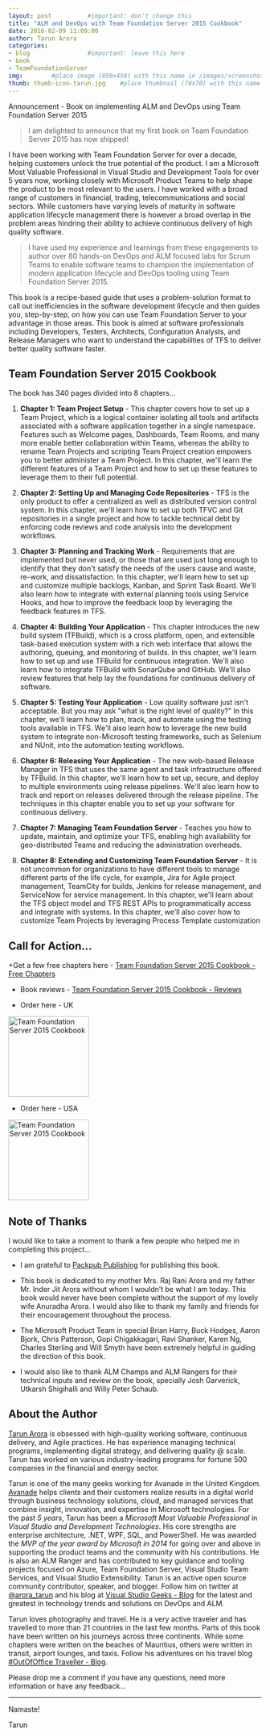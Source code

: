 ```yaml
---
layout: post          #important: don't change this
title: "ALM and DevOps with Team Foundation Server 2015 Cookbook"
date: 2016-02-09 11:09:00 
author: Tarun Arora
categories:
- blog                #important: leave this here
- book
- TeamFoundationServer
img:        #place image (850x450) with this name in /images/screenshots
thumb: thumb-icon-tarun.jpg    #place thumbnail (70x70) with this name in /images/screenshotsthumbs/
---
```

Announcement - Book on implementing ALM and DevOps using Team Foundation Server 2015  
<!--more-->

> I am delighted to announce that my first book on Team Foundation Server 2015 has now shipped! 

I have been working with Team Foundation Server for over a decade, helping customers unlock the true potential of the product. I am a Microsoft Most Valuable Professional in Visual Studio and Development Tools for over 5 years now, working closely with Microsoft Product Teams to help shape the product to be most relevant to the users. I have worked with a broad range of customers in financial, trading, telecommunications and social sectors. While customers have varying levels of maturity in software application lifecycle management there is however a broad overlap in the problem areas hindring their ability to achieve continuous delivery of high quality software. 

> I have used my experience and learnings from these engagements to author over 80 hands-on DevOps and ALM focused labs for Scrum Teams to enable software teams to champion the implementation of modern application lifecycle and DevOps tooling using Team Foundation Server 2015. 

This book is a recipe-based guide that uses a problem-solution format to call out inefficiencies in the software development lifecycle and then guides you, step-by-step, on how you can use Team Foundation Server to your advantage in those areas. This book is aimed at software professionals including Developers, Testers, Architects, Configuration Analysts, and Release Managers who want to understand the capabilities of TFS to deliver better quality software faster. 

## Team Foundation Server 2015 Cookbook 

The book has 340 pages divided into 8 chapters...


1. **Chapter 1: Team Project Setup** - This chapter covers how to set up a Team Project, which is a logical container isolating all tools and artifacts associated with a software application together in a single namespace. Features such as Welcome pages, Dashboards, Team Rooms, and many more enable better collaboration within Teams, whereas the ability to rename Team Projects and scripting Team Project creation empowers you to better administer a Team Project. In this chapter, we'll learn the different features of a Team Project and how to set up these features to leverage them to their full potential.

2. **Chapter 2: Setting Up and Managing Code Repositories** - TFS is the only product to offer a centralized as well as distributed version control system. In this chapter, we'll learn how to set up both TFVC and Git repositories in a single project and how to tackle technical debt by enforcing code reviews and code analysis into the development workflows. 

3. **Chapter 3: Planning and Tracking Work** - Requirements that are implemented but never used, or those that are used just long enough to identify that they don't satisfy the needs of the users cause and waste, re-work, and dissatisfaction. In this chapter, we'll learn how to set up and customize multiple backlogs, Kanban, and Sprint Task Board. We'll also learn how to integrate with external planning tools using Service Hooks, and how to improve the feedback loop by leveraging the feedback features in TFS.

4. **Chapter 4: Building Your Application** - This chapter introduces the new build system (TFBuild), which is a cross platform, open, and extensible task-based execution system with a rich web interface that allows the authoring, queuing, and monitoring of builds. In this chapter, we'll learn how
to set up and use TFBuild for continuous integration. We'll also learn how to integrate TFBuild with SonarQube and GitHub. We'll also review features that help lay the foundations for continuous delivery of software.

5. **Chapter 5: Testing Your Application** - Low quality software just isn't acceptable. But you may ask "what is the right level of quality?" In this chapter, we'll learn how to plan, track, and automate using the testing tools available in TFS. We'll also learn how to leverage the new
build system to integrate non-Microsoft testing frameworks, such as Selenium and NUnit, into the automation testing workflows.

6. **Chapter 6: Releasing Your Application** - The new web-based Release Manager in TFS that uses the same agent and task infrastructure offered by TFBuild. In this chapter, we'll learn how to set up, secure, and deploy to multiple environments using release pipelines. We'll also learn how to track and  report on releases delivered through the release pipeline. The techniques in this chapter enable you to set up your software for continuous delivery.

7. **Chapter 7: Managing Team Foundation Server** - Teaches you how to update, maintain, and optimize your TFS, enabling high availability for geo-distributed Teams and reducing the administration overheads.

8. **Chapter 8: Extending and Customizing Team Foundation Server** - It is not uncommon for organizations to have different tools to manage different parts of the life cycle, for example, Jira for Agile project management, TeamCity for builds, Jenkins for release management, and ServiceNow for service management. In this chapter, we'll learn about the TFS object model and TFS REST APIs to programmatically access and integrate with systems. In this chapter, we'll also cover how to customize Team Projects by leveraging Process Template customization 

## Call for Action...  

+Get a few free chapters here - [Team Foundation Server 2015 Cookbook - Free Chapters]( https://www.packtpub.com/networking-and-servers/microsoft-team-foundation-server-2015-cookbook "Team Foundation Server 2015 Cookbook Free Chapters")

+ Book reviews - [Team Foundation Server 2015 Cookbook - Reviews](http://www.amazon.co.uk/gp/product/1784391050/tararo-21 "Team Foundation Server 2015 Cookbook - Reviews")  

+ Order here - UK 
<a href="http://www.amazon.co.uk/Microsoft-Team-Foundation-Server-Cookbook/dp/1784391050/tararo-21">
<img src="http://ecx.images-amazon.com/images/I/51H4uFlvjAL._SX403_BO1,204,203,200_.jpg"
alt="Team Foundation Server 2015 Cookbook" height="160" width="160" border="0" /></a>

+ Order here - USA 
<a href="http://www.amazon.com/gp/product/B0148S9GUE/tararo-20">
<img src="http://ecx.images-amazon.com/images/I/51H4uFlvjAL._SX403_BO1,204,203,200_.jpg"
alt="Team Foundation Server 2015 Cookbook" height="160" width="160" border="0" /></a>


## Note of Thanks

I would like to take a moment to thank a few people who helped me in completing this project... 

+ I am grateful to [Packpub Publishing](https://www.packtpub.com/networking-and-servers/microsoft-team-foundation-server-2015-cookbook "PacktPub") for publishing this book.

+ This book is dedicated to my mother Mrs. Raj Rani Arora and my father Mr. Inder Jit Arora without whom I wouldn’t be what I am today. This book would never have been complete without the support of my lovely wife Anuradha Arora. I would also like to thank my family and friends for their encouragement throughout the process. 

+ The Microsoft Product Team in special Brian Harry, Buck Hodges, Aaron Bjork, Chris Patterson, Gopi Chigakkagari, Ravi Shanker, Karen Ng, Charles Sterling and Will Smyth have been extremely helpful in guiding the direction of this book.  

+ I would also like to thank ALM Champs and ALM Rangers for their technical inputs and review on the book, specially Josh Garverick, Utkarsh Shigihalli and Willy Peter Schaub. 

## About the Author

[Tarun Arora](https://www.linkedin.com/in/tarunaroraonline "Tarun Arora") is obsessed with high-quality working software, continuous delivery, and Agile practices. He has experience managing technical programs, implementing digital strategy, and delivering quality @ scale. Tarun has worked on various industry-leading programs for fortune 500 companies in the financial and energy sector. 


Tarun is one of the many geeks working for Avanade in the United Kingdom. [Avanade](http://www.avanade.com/en-gb/home "Avanade") helps clients and their customers realize results in a digital world through business technology solutions, cloud, and managed services that combine insight, innovation, and expertise in Microsoft technologies. For the past _5 years_, Tarun has been a _Microsoft Most Valuable Professional_ in _Visual Studio and Development Technologies_. His core strengths are enterprise architecture, .NET, WPF, SQL, and PowerShell. He was awarded the _MVP of the year award by Microsoft in 2014_ for going over and above in supporting the product teams and the community with his contributions. He is also an ALM Ranger and has contributed to key guidance and tooling projects focused on Azure, Team Foundation Server, Visual Studio Team Services, and Visual Studio Extensibility. Tarun is an active open source community contributor, speaker, and blogger. Follow him on twitter at [@arora_tarun](https://twitter.com/arora_tarun "@arora_tarun") and his blog at [Visual Studio Geeks - Blog](http://www.visualstudiogeeks.com "Visual Studio Geeks Blog") for the latest and greatest in technology trends and solutions on DevOps and ALM. 


Tarun loves photography and travel. He is a very active traveler and has travelled to more than 21 countries in the last few months. Parts of this book have been written on his journeys across three continents. While some chapters were written on the beaches of Mauritius, others were written in transit, airport lounges, and taxis. Follow his adventures on his travel blog [#OutOfOffice Traveller - Blog](https://outofofficetraveller.wordpress.com "OutOfOfficeTraveller Blog").


Please drop me a comment if you have any questions, need more information or have any feedback... 

---

Namaste! 

Tarun
